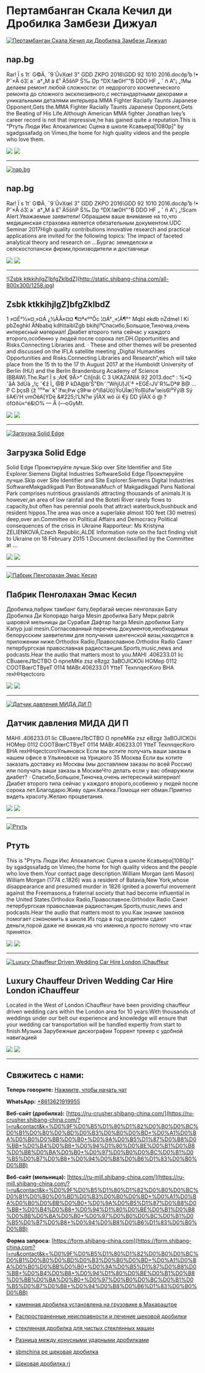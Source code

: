 # Пертамбанган Скала Кечил ди Дробилка Замбези Дижуал

<a href="https://swt.shibang-china.com/?l=ru&img&k=%D0%9F%D0%B5%D1%80%D1%82%D0%B0%D0%BC%D0%B1%D0%B0%D0%BD%D0%B3%D0%B0%D0%BD+%D0%A1%D0%BA%D0%B0%D0%BB%D0%B0+%D0%9A%D0%B5%D1%87%D0%B8%D0%BB+%D0%B4%D0%B8+%D0%94%D1%80%D0%BE%D0%B1%D0%B8%D0%BB%D0%BA%D0%B0+%D0%97%D0%B0%D0%BC%D0%B1%D0%B5%D0%B7%D0%B8+%D0%94%D0%B8%D0%B6%D1%83%D0%B0%D0%BB" target="_blank">![Пертамбанган Скала Кечил ди Дробилка Замбези Дижуал](http://static.shibang-china.com/all-800x300/437.jpg)</a>

## nap.bg
Rar! &#207; s 1t` G&#169;&#196;&#184; &#175;9&#180;&#219;vXœI 3&quot; GDD ZKPO 2016\GDD 92 1010 2016.doc&#240;p&#185;b !• Pˆ&#215;&#197; &#243;3&#166; a˜ a†„M &#224; &#163;&#185; &#195;5š&#241;P Š‰ Dp &#176;DX:!&#230;0H&quot;&quot;B DDO HF „ ˆ &#241; A&quot;&#161; „!Мы делаем ремонт любой сложности: от недорогого косметического ремонта до сложного эксклюзивного,с нестандартными декорами и уникальными деталями интерьера.MMA Fighter Racially Taunts Japanese Opponent,Gets the.MMA Fighter Racially Taunts Japanese Opponent,Gets the Beating of His Life.Although American MMA fighter Jonathan Ivey’s career record is not that impressive,he has gained quite a reputation.This is &quot;Ртуть Люди Икс Апокалипсис Сцена в школе Ксавьера[1080p]&quot; by sgadgssafadg on Vimeo,the home for high quality videos and the people who love them.


<a href="https://whatsapp.shibangsoft.com/WhatsApp.php" target="_blank" title="WhatsApp">![](http://static.shibang-china.com/icon/whatsapp.png)</a> <a href="https://swt.shibang-china.com/?l=ru&icon&k=%D0%9F%D0%B5%D1%80%D1%82%D0%B0%D0%BC%D0%B1%D0%B0%D0%BD%D0%B3%D0%B0%D0%BD+%D0%A1%D0%BA%D0%B0%D0%BB%D0%B0+%D0%9A%D0%B5%D1%87%D0%B8%D0%BB+%D0%B4%D0%B8+%D0%94%D1%80%D0%BE%D0%B1%D0%B8%D0%BB%D0%BA%D0%B0+%D0%97%D0%B0%D0%BC%D0%B1%D0%B5%D0%B7%D0%B8+%D0%94%D0%B8%D0%B6%D1%83%D0%B0%D0%BB" target="_blank">![](http://static.shibang-china.com/icon/chat-ru.png)</a>

---

<a href="https://swt.shibang-china.com/?l=ru&img&k=%D0%9F%D0%B5%D1%80%D1%82%D0%B0%D0%BC%D0%B1%D0%B0%D0%BD%D0%B3%D0%B0%D0%BD+%D0%A1%D0%BA%D0%B0%D0%BB%D0%B0+%D0%9A%D0%B5%D1%87%D0%B8%D0%BB+%D0%B4%D0%B8+%D0%94%D1%80%D0%BE%D0%B1%D0%B8%D0%BB%D0%BA%D0%B0+%D0%97%D0%B0%D0%BC%D0%B1%D0%B5%D0%B7%D0%B8+%D0%94%D0%B8%D0%B6%D1%83%D0%B0%D0%BB" target="_blank">![nap.bg](http://static.shibang-china.com/all-800x300/666.jpg)</a>

## nap.bg
Rar! &#207; s 1t` G&#169;&#196;&#184; &#175;9&#180;&#219;vXœI 3&quot; GDD ZKPO 2016\GDD 92 1010 2016.doc&#240;p&#185;b !• Pˆ&#215;&#197; &#243;3&#166; a˜ a†„M &#224; &#163;&#185; &#195;5š&#241;P Š‰ Dp &#176;DX:!&#230;0H&quot;&quot;B DDO HF „ ˆ &#241; A&quot;&#161; „!Scam Alert.Уважаемые заявители! Обращаем ваше внимание на то,что медицинская страховка является обязательным документом.UDC Seminar 2017High quality contributions innovative research and practical applications are invited for the following topics: The impact of faceted analytical theory and research on …Бургас земеделски и селскостопански фирми,производители и доставчици


<a href="https://whatsapp.shibangsoft.com/WhatsApp.php" target="_blank" title="WhatsApp">![](http://static.shibang-china.com/icon/whatsapp.png)</a> <a href="https://swt.shibang-china.com/?l=ru&icon&k=%D0%9F%D0%B5%D1%80%D1%82%D0%B0%D0%BC%D0%B1%D0%B0%D0%BD%D0%B3%D0%B0%D0%BD+%D0%A1%D0%BA%D0%B0%D0%BB%D0%B0+%D0%9A%D0%B5%D1%87%D0%B8%D0%BB+%D0%B4%D0%B8+%D0%94%D1%80%D0%BE%D0%B1%D0%B8%D0%BB%D0%BA%D0%B0+%D0%97%D0%B0%D0%BC%D0%B1%D0%B5%D0%B7%D0%B8+%D0%94%D0%B8%D0%B6%D1%83%D0%B0%D0%BB" target="_blank">![](http://static.shibang-china.com/icon/chat-ru.png)</a>

---

<a href="https://swt.shibang-china.com/?l=ru&img&k=%D0%9F%D0%B5%D1%80%D1%82%D0%B0%D0%BC%D0%B1%D0%B0%D0%BD%D0%B3%D0%B0%D0%BD+%D0%A1%D0%BA%D0%B0%D0%BB%D0%B0+%D0%9A%D0%B5%D1%87%D0%B8%D0%BB+%D0%B4%D0%B8+%D0%94%D1%80%D0%BE%D0%B1%D0%B8%D0%BB%D0%BA%D0%B0+%D0%97%D0%B0%D0%BC%D0%B1%D0%B5%D0%B7%D0%B8+%D0%94%D0%B8%D0%B6%D1%83%D0%B0%D0%BB" target="_blank">![Zsbk ktkkihjlgZ]bfgZklbdZ](http://static.shibang-china.com/all-800x300/1258.jpg)</a>

## Zsbk ktkkihjlgZ]bfgZklbdZ
1 &#187;&#164;&#201;&#176;&#189;&#187;&#164;&#184;&#187;&#164;&#193; &#191;&#189;&#192;&#195;&#187;&#164;&#164; &#182;&#164;&#170;&#171;&#186;&#176;&#212;c &#166;&#164;&#193;&#176;&#184;&#184;&#171;&#166;&#193;&#182;&#176;^ Mqbl ekdb nZdmel l Ki pbZeghkl &#196;Nbabq kdh\taiblZgb bkihjl&#179;Спасибо,Большое,Тиночка,очень интересный материал! Диабет второго типа сейчас у каждого второго,особенно у людей после сорока лет.DH.Opportunities and Risks.Connecting Libraries and.&nbsp;&#0183;&#32;These and other themes will be presented and discussed on the IFLA satellite meeting „Digital Humanities Opportunities and Risks.Connecting Libraries and Research“,which will take place from the 15 th to the 17 th August 2017 at the Humboldt University of Berlin (HU) and the Berlin Brandenburg Academy of Science (BBAW).The.Rar! &#207; s ;At€ 9&#194;&gt;&#176; C&#241;[n&#229;\ C 3 UKAZANIA 92 2013.doc&#176; : %•Q ˆ&#229;&#192; 3d&#217;&#224; „!&#231; ˆ€ž &#204;„ @B P kDA@b'Š&quot;&#208;h&#168;”&#173;W&#241;jU)J&#173;(&#180;&#170; +EG&#202;‹JV&#180;&#173;R‰D&#170;# B@ …P C &#254;&#231;sB {ž &#185;&#185;&#185;&#179;w` k&#185; &#238;fw;&#222;w &#231;9&#222;w &#242;†&#236;&#223;&#225;&#217;&#246;}Ÿo&#217;&#204;&#230;}Ÿo&#223;&#238;&#250;fw&#185;œ&#239;s6I&#179;Ÿ&#253;&#236;B S&#253; šA€&#236;'H vm&#211;&#234;A[YD&#232; \&#225;l‘LN?w &#255;&#206;&#192;X w&#244; &#252;&#236; €&#255; DD &#255;&#206;&#192;X &#244; @ ?&#243;f&#164;&#240;&#252;&#171;^&#233;&amp;\O% — &#197; (—oGyMt.


<a href="https://whatsapp.shibangsoft.com/WhatsApp.php" target="_blank" title="WhatsApp">![](http://static.shibang-china.com/icon/whatsapp.png)</a> <a href="https://swt.shibang-china.com/?l=ru&icon&k=%D0%9F%D0%B5%D1%80%D1%82%D0%B0%D0%BC%D0%B1%D0%B0%D0%BD%D0%B3%D0%B0%D0%BD+%D0%A1%D0%BA%D0%B0%D0%BB%D0%B0+%D0%9A%D0%B5%D1%87%D0%B8%D0%BB+%D0%B4%D0%B8+%D0%94%D1%80%D0%BE%D0%B1%D0%B8%D0%BB%D0%BA%D0%B0+%D0%97%D0%B0%D0%BC%D0%B1%D0%B5%D0%B7%D0%B8+%D0%94%D0%B8%D0%B6%D1%83%D0%B0%D0%BB" target="_blank">![](http://static.shibang-china.com/icon/chat-ru.png)</a>

---

<a href="https://swt.shibang-china.com/?l=ru&img&k=%D0%9F%D0%B5%D1%80%D1%82%D0%B0%D0%BC%D0%B1%D0%B0%D0%BD%D0%B3%D0%B0%D0%BD+%D0%A1%D0%BA%D0%B0%D0%BB%D0%B0+%D0%9A%D0%B5%D1%87%D0%B8%D0%BB+%D0%B4%D0%B8+%D0%94%D1%80%D0%BE%D0%B1%D0%B8%D0%BB%D0%BA%D0%B0+%D0%97%D0%B0%D0%BC%D0%B1%D0%B5%D0%B7%D0%B8+%D0%94%D0%B8%D0%B6%D1%83%D0%B0%D0%BB" target="_blank">![﻿Загрузка Solid Edge](http://static.shibang-china.com/all-800x300/729.jpg)</a>

## ﻿Загрузка Solid Edge
﻿Solid Edge ﻿Проектируйте лучше.Skip over Site Identifier and Site Explorer.Siemens Digital Industries Software﻿Solid Edge ﻿Проектируйте лучше.Skip over Site Identifier and Site Explorer.Siemens Digital Industries SoftwareMakgadikgadi Pan BotswanaMuch of Makgadikgadi Pans National Park comprises nutritious grasslands attracting thousands of animals.It is however,an area of low rainfall and the Boteti River rarely flows to capacity,but often has perennial pools that attract waterbuck,bushbuck and resident hippos.The area was once a superlake almost 100 feet (30 metres) deep,over an.Committee on Political Affairs and Democracy Political consequences of the crisis in Ukraine Rapporteur: Ms Krist&#253;na ZELIENKOV&#193;,Czech Republic,ALDE Information note on the fact finding visit to Ukraine on 18 February 2015 1 Document declassified by the Committee at …


<a href="https://whatsapp.shibangsoft.com/WhatsApp.php" target="_blank" title="WhatsApp">![](http://static.shibang-china.com/icon/whatsapp.png)</a> <a href="https://swt.shibang-china.com/?l=ru&icon&k=%D0%9F%D0%B5%D1%80%D1%82%D0%B0%D0%BC%D0%B1%D0%B0%D0%BD%D0%B3%D0%B0%D0%BD+%D0%A1%D0%BA%D0%B0%D0%BB%D0%B0+%D0%9A%D0%B5%D1%87%D0%B8%D0%BB+%D0%B4%D0%B8+%D0%94%D1%80%D0%BE%D0%B1%D0%B8%D0%BB%D0%BA%D0%B0+%D0%97%D0%B0%D0%BC%D0%B1%D0%B5%D0%B7%D0%B8+%D0%94%D0%B8%D0%B6%D1%83%D0%B0%D0%BB" target="_blank">![](http://static.shibang-china.com/icon/chat-ru.png)</a>

---

<a href="https://swt.shibang-china.com/?l=ru&img&k=%D0%9F%D0%B5%D1%80%D1%82%D0%B0%D0%BC%D0%B1%D0%B0%D0%BD%D0%B3%D0%B0%D0%BD+%D0%A1%D0%BA%D0%B0%D0%BB%D0%B0+%D0%9A%D0%B5%D1%87%D0%B8%D0%BB+%D0%B4%D0%B8+%D0%94%D1%80%D0%BE%D0%B1%D0%B8%D0%BB%D0%BA%D0%B0+%D0%97%D0%B0%D0%BC%D0%B1%D0%B5%D0%B7%D0%B8+%D0%94%D0%B8%D0%B6%D1%83%D0%B0%D0%BB" target="_blank">![Пабрик Пенголахан Эмас Кесил](http://static.shibang-china.com/all-800x300/1282.jpg)</a>

## Пабрик Пенголахан Эмас Кесил
Дробилка,пабрик тамбанг бату,бербагай месин пенголахан Бату Дробилка Ди Колорадо harga Mesin дробилка Бату Мерк.pabrik шаровой мельницы ди Сурабая Дафтар harga Mesin дробилки Бату Капур jual mesin.Согласованный перечень документов,необходимых белорусским заявителям для получения шенгенской визы,находится в приложении ниже.Orthodox Radio,Православное.Orthodox Radio Санкт петербургская православная радиостанция.Sports,music,news and podcasts.Hear the audio that matters most to you.MAHI .406233.01 lic CBuaereJ1bCTBO O npneMKe zsz e8zgz 3aBOJICKOii HOMep 0112 COOTBœrCTByeT 0114 MABr.406233.01 YtteT TexnnqecKoro BHA rexHHqectcoro


<a href="https://whatsapp.shibangsoft.com/WhatsApp.php" target="_blank" title="WhatsApp">![](http://static.shibang-china.com/icon/whatsapp.png)</a> <a href="https://swt.shibang-china.com/?l=ru&icon&k=%D0%9F%D0%B5%D1%80%D1%82%D0%B0%D0%BC%D0%B1%D0%B0%D0%BD%D0%B3%D0%B0%D0%BD+%D0%A1%D0%BA%D0%B0%D0%BB%D0%B0+%D0%9A%D0%B5%D1%87%D0%B8%D0%BB+%D0%B4%D0%B8+%D0%94%D1%80%D0%BE%D0%B1%D0%B8%D0%BB%D0%BA%D0%B0+%D0%97%D0%B0%D0%BC%D0%B1%D0%B5%D0%B7%D0%B8+%D0%94%D0%B8%D0%B6%D1%83%D0%B0%D0%BB" target="_blank">![](http://static.shibang-china.com/icon/chat-ru.png)</a>

---

<a href="https://swt.shibang-china.com/?l=ru&img&k=%D0%9F%D0%B5%D1%80%D1%82%D0%B0%D0%BC%D0%B1%D0%B0%D0%BD%D0%B3%D0%B0%D0%BD+%D0%A1%D0%BA%D0%B0%D0%BB%D0%B0+%D0%9A%D0%B5%D1%87%D0%B8%D0%BB+%D0%B4%D0%B8+%D0%94%D1%80%D0%BE%D0%B1%D0%B8%D0%BB%D0%BA%D0%B0+%D0%97%D0%B0%D0%BC%D0%B1%D0%B5%D0%B7%D0%B8+%D0%94%D0%B8%D0%B6%D1%83%D0%B0%D0%BB" target="_blank">![Датчик давления МИДА ДИ П](http://static.shibang-china.com/all-800x300/849.jpg)</a>

## Датчик давления МИДА ДИ П
MAHI .406233.01 lic CBuaereJ1bCTBO O npneMKe zsz e8zgz 3aBOJICKOii HOMep 0112 COOTBœrCTByeT 0114 MABr.406233.01 YtteT TexnnqecKoro BHA rexHHqectcoroУльяновск Если вы хотите получать ваши заказы в нашем офисе в Ульяновске на Урицкого 35 Москва Если вы хотите заказать доставку из Москвы (мы доставляем заказы по всей России) или получать ваши заказы в МосквеЧто делать если у вас обнаружили диабет?&nbsp;&#0183;&#32;Спасибо,Большое,Тиночка,очень интересный материал! Диабет второго типа сейчас у каждого второго,особенно у людей после сорока лет.Благодарю.Живу один.Калека.Помощи нет обман.Приятно видеть красоту.Желаю процветания.


<a href="https://whatsapp.shibangsoft.com/WhatsApp.php" target="_blank" title="WhatsApp">![](http://static.shibang-china.com/icon/whatsapp.png)</a> <a href="https://swt.shibang-china.com/?l=ru&icon&k=%D0%9F%D0%B5%D1%80%D1%82%D0%B0%D0%BC%D0%B1%D0%B0%D0%BD%D0%B3%D0%B0%D0%BD+%D0%A1%D0%BA%D0%B0%D0%BB%D0%B0+%D0%9A%D0%B5%D1%87%D0%B8%D0%BB+%D0%B4%D0%B8+%D0%94%D1%80%D0%BE%D0%B1%D0%B8%D0%BB%D0%BA%D0%B0+%D0%97%D0%B0%D0%BC%D0%B1%D0%B5%D0%B7%D0%B8+%D0%94%D0%B8%D0%B6%D1%83%D0%B0%D0%BB" target="_blank">![](http://static.shibang-china.com/icon/chat-ru.png)</a>

---

<a href="https://swt.shibang-china.com/?l=ru&img&k=%D0%9F%D0%B5%D1%80%D1%82%D0%B0%D0%BC%D0%B1%D0%B0%D0%BD%D0%B3%D0%B0%D0%BD+%D0%A1%D0%BA%D0%B0%D0%BB%D0%B0+%D0%9A%D0%B5%D1%87%D0%B8%D0%BB+%D0%B4%D0%B8+%D0%94%D1%80%D0%BE%D0%B1%D0%B8%D0%BB%D0%BA%D0%B0+%D0%97%D0%B0%D0%BC%D0%B1%D0%B5%D0%B7%D0%B8+%D0%94%D0%B8%D0%B6%D1%83%D0%B0%D0%BB" target="_blank">![Ртуть](http://static.shibang-china.com/all-800x300/181.jpg)</a>

## Ртуть
This is &quot;Ртуть Люди Икс Апокалипсис Сцена в школе Ксавьера[1080p]&quot; by sgadgssafadg on Vimeo,the home for high quality videos and the people who love them.Your contact page description.William Morgan (anti Mason) William Morgan (1774 c.1826) was a resident of Batavia,New York,whose disappearance and presumed murder in 1826 ignited a powerful movement against the Freemasons,a fraternal society that had become influential in the United States.Orthodox Radio,Православное.Orthodox Radio Санкт петербургская православная радиостанция.Sports,music,news and podcasts.Hear the audio that matters most to you.Как знание законов помогает сэкономить в школе.Из года в год родители сдают деньги,порой даже не вникая,на что именно,а просто потому что &#171;так принято&#187;.


<a href="https://whatsapp.shibangsoft.com/WhatsApp.php" target="_blank" title="WhatsApp">![](http://static.shibang-china.com/icon/whatsapp.png)</a> <a href="https://swt.shibang-china.com/?l=ru&icon&k=%D0%9F%D0%B5%D1%80%D1%82%D0%B0%D0%BC%D0%B1%D0%B0%D0%BD%D0%B3%D0%B0%D0%BD+%D0%A1%D0%BA%D0%B0%D0%BB%D0%B0+%D0%9A%D0%B5%D1%87%D0%B8%D0%BB+%D0%B4%D0%B8+%D0%94%D1%80%D0%BE%D0%B1%D0%B8%D0%BB%D0%BA%D0%B0+%D0%97%D0%B0%D0%BC%D0%B1%D0%B5%D0%B7%D0%B8+%D0%94%D0%B8%D0%B6%D1%83%D0%B0%D0%BB" target="_blank">![](http://static.shibang-china.com/icon/chat-ru.png)</a>

---

<a href="https://swt.shibang-china.com/?l=ru&img&k=%D0%9F%D0%B5%D1%80%D1%82%D0%B0%D0%BC%D0%B1%D0%B0%D0%BD%D0%B3%D0%B0%D0%BD+%D0%A1%D0%BA%D0%B0%D0%BB%D0%B0+%D0%9A%D0%B5%D1%87%D0%B8%D0%BB+%D0%B4%D0%B8+%D0%94%D1%80%D0%BE%D0%B1%D0%B8%D0%BB%D0%BA%D0%B0+%D0%97%D0%B0%D0%BC%D0%B1%D0%B5%D0%B7%D0%B8+%D0%94%D0%B8%D0%B6%D1%83%D0%B0%D0%BB" target="_blank">![Luxury Chauffeur Driven Wedding Car Hire London iChauffeur](http://static.shibang-china.com/all-800x300/150.jpg)</a>

## Luxury Chauffeur Driven Wedding Car Hire London iChauffeur
Located in the West of London iChauffeur have been providing chauffeur driven wedding cars within the London area for 10 years.With thousands of weddings under our belt our experience and knowledge will ensure that your wedding car transportation will be handled expertly from start to finish.Музыка Зарубежные дискографии Торрент трекер с удобной навигацией

<a href="https://whatsapp.shibangsoft.com/WhatsApp.php" target="_blank" title="WhatsApp">![](http://static.shibang-china.com/icon/whatsapp.png)</a> <a href="https://swt.shibang-china.com/?l=ru&icon&k=%D0%9F%D0%B5%D1%80%D1%82%D0%B0%D0%BC%D0%B1%D0%B0%D0%BD%D0%B3%D0%B0%D0%BD+%D0%A1%D0%BA%D0%B0%D0%BB%D0%B0+%D0%9A%D0%B5%D1%87%D0%B8%D0%BB+%D0%B4%D0%B8+%D0%94%D1%80%D0%BE%D0%B1%D0%B8%D0%BB%D0%BA%D0%B0+%D0%97%D0%B0%D0%BC%D0%B1%D0%B5%D0%B7%D0%B8+%D0%94%D0%B8%D0%B6%D1%83%D0%B0%D0%BB" target="_blank">![](http://static.shibang-china.com/icon/chat-ru.png)</a>

---
## Свяжитесь с нами:

**Теперь говорите:** [Нажмите, чтобы начать чат](https://swt.shibang-china.com?l=ru&contact&k=%D0%9F%D0%B5%D1%80%D1%82%D0%B0%D0%BC%D0%B1%D0%B0%D0%BD%D0%B3%D0%B0%D0%BD+%D0%A1%D0%BA%D0%B0%D0%BB%D0%B0+%D0%9A%D0%B5%D1%87%D0%B8%D0%BB+%D0%B4%D0%B8+%D0%94%D1%80%D0%BE%D0%B1%D0%B8%D0%BB%D0%BA%D0%B0+%D0%97%D0%B0%D0%BC%D0%B1%D0%B5%D0%B7%D0%B8+%D0%94%D0%B8%D0%B6%D1%83%D0%B0%D0%BB)

**WhatsApp:**  [+8613621919955](https://whatsapp.shibangsoft.com/WhatsApp.php)

**Веб-сайт (дробилка):** [https://ru-crusher.shibang-china.com/](https://ru-crusher.shibang-china.com/?l=ru&contact&k=%D0%9F%D0%B5%D1%80%D1%82%D0%B0%D0%BC%D0%B1%D0%B0%D0%BD%D0%B3%D0%B0%D0%BD+%D0%A1%D0%BA%D0%B0%D0%BB%D0%B0+%D0%9A%D0%B5%D1%87%D0%B8%D0%BB+%D0%B4%D0%B8+%D0%94%D1%80%D0%BE%D0%B1%D0%B8%D0%BB%D0%BA%D0%B0+%D0%97%D0%B0%D0%BC%D0%B1%D0%B5%D0%B7%D0%B8+%D0%94%D0%B8%D0%B6%D1%83%D0%B0%D0%BB)

**Веб-сайт (мельница):** [https://ru-mill.shibang-china.com/](https://ru-mill.shibang-china.com/?l=ru&contact&k=%D0%9F%D0%B5%D1%80%D1%82%D0%B0%D0%BC%D0%B1%D0%B0%D0%BD%D0%B3%D0%B0%D0%BD+%D0%A1%D0%BA%D0%B0%D0%BB%D0%B0+%D0%9A%D0%B5%D1%87%D0%B8%D0%BB+%D0%B4%D0%B8+%D0%94%D1%80%D0%BE%D0%B1%D0%B8%D0%BB%D0%BA%D0%B0+%D0%97%D0%B0%D0%BC%D0%B1%D0%B5%D0%B7%D0%B8+%D0%94%D0%B8%D0%B6%D1%83%D0%B0%D0%BB)

**Форма запроса:** [https://form.shibang-china.com](https://form.shibang-china.com?l=ru&contact&k=%D0%9F%D0%B5%D1%80%D1%82%D0%B0%D0%BC%D0%B1%D0%B0%D0%BD%D0%B3%D0%B0%D0%BD+%D0%A1%D0%BA%D0%B0%D0%BB%D0%B0+%D0%9A%D0%B5%D1%87%D0%B8%D0%BB+%D0%B4%D0%B8+%D0%94%D1%80%D0%BE%D0%B1%D0%B8%D0%BB%D0%BA%D0%B0+%D0%97%D0%B0%D0%BC%D0%B1%D0%B5%D0%B7%D0%B8+%D0%94%D0%B8%D0%B6%D1%83%D0%B0%D0%BB)

* [каменная дробилка установлена ​​на грузовике в Махараштре](../134/%D0%BA%D0%B0%D0%BC%D0%B5%D0%BD%D0%BD%D0%B0%D1%8F%20%D0%B4%D1%80%D0%BE%D0%B1%D0%B8%D0%BB%D0%BA%D0%B0%20%D1%83%D1%81%D1%82%D0%B0%D0%BD%D0%BE%D0%B2%D0%BB%D0%B5%D0%BD%D0%B0%20%E2%80%8B%E2%80%8B%D0%BD%D0%B0%20%D0%B3%D1%80%D1%83%D0%B7%D0%BE%D0%B2%D0%B8%D0%BA%D0%B5%20%D0%B2%20%D0%9C%D0%B0%D1%85%D0%B0%D1%80%D0%B0%D1%88%D1%82%D1%80%D0%B5.md)

* [Распространенные неисправности и лечение щековой дробилки](../131/%D0%A0%D0%B0%D1%81%D0%BF%D1%80%D0%BE%D1%81%D1%82%D1%80%D0%B0%D0%BD%D0%B5%D0%BD%D0%BD%D1%8B%D0%B5%20%D0%BD%D0%B5%D0%B8%D1%81%D0%BF%D1%80%D0%B0%D0%B2%D0%BD%D0%BE%D1%81%D1%82%D0%B8%20%D0%B8%20%D0%BB%D0%B5%D1%87%D0%B5%D0%BD%D0%B8%D0%B5%20%D1%89%D0%B5%D0%BA%D0%BE%D0%B2%D0%BE%D0%B9%20%D0%B4%D1%80%D0%BE%D0%B1%D0%B8%D0%BB%D0%BA%D0%B8.md)

* [стеклянная дробилка для чистых стеклянных машин](../132/%D1%81%D1%82%D0%B5%D0%BA%D0%BB%D1%8F%D0%BD%D0%BD%D0%B0%D1%8F%20%D0%B4%D1%80%D0%BE%D0%B1%D0%B8%D0%BB%D0%BA%D0%B0%20%D0%B4%D0%BB%D1%8F%20%D1%87%D0%B8%D1%81%D1%82%D1%8B%D1%85%20%D1%81%D1%82%D0%B5%D0%BA%D0%BB%D1%8F%D0%BD%D0%BD%D1%8B%D1%85%20%D0%BC%D0%B0%D1%88%D0%B8%D0%BD.md)

* [Разница между конусными ударными дробилками](../132/%D0%A0%D0%B0%D0%B7%D0%BD%D0%B8%D1%86%D0%B0%20%D0%BC%D0%B5%D0%B6%D0%B4%D1%83%20%D0%BA%D0%BE%D0%BD%D1%83%D1%81%D0%BD%D1%8B%D0%BC%D0%B8%20%D1%83%D0%B4%D0%B0%D1%80%D0%BD%D1%8B%D0%BC%D0%B8%20%D0%B4%D1%80%D0%BE%D0%B1%D0%B8%D0%BB%D0%BA%D0%B0%D0%BC%D0%B8.md)

* [sbmchina pe щековая дробилка](../131/sbmchina%20pe%20%D1%89%D0%B5%D0%BA%D0%BE%D0%B2%D0%B0%D1%8F%20%D0%B4%D1%80%D0%BE%D0%B1%D0%B8%D0%BB%D0%BA%D0%B0.md)

* [Щековая дробилка rj](../134/%D0%A9%D0%B5%D0%BA%D0%BE%D0%B2%D0%B0%D1%8F%20%D0%B4%D1%80%D0%BE%D0%B1%D0%B8%D0%BB%D0%BA%D0%B0%20rj.md)